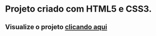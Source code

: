 # Projeto criado com HTML5 e CSS3.
## Visualize o projeto [clicando aqui](https://doceria-single-page.netlify.app/)
